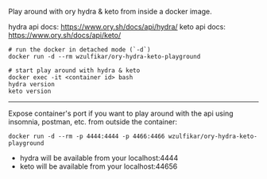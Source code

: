Play around with ory hydra & keto from inside a docker image.

hydra api docs: https://www.ory.sh/docs/api/hydra/
keto api docs: https://www.ory.sh/docs/api/keto/

```
# run the docker in detached mode (`-d`)
docker run -d --rm wzulfikar/ory-hydra-keto-playground

# start play around with hydra & keto
docker exec -it <container id> bash
hydra version
keto version
```

---

Expose container's port if you want to play around with the api using insomnia, postman, etc. from outside the container:

```
docker run -d --rm -p 4444:4444 -p 4466:4466 wzulfikar/ory-hydra-keto-playground
```

- hydra will be available from your localhost:4444
- keto will be available from your localhost:44656